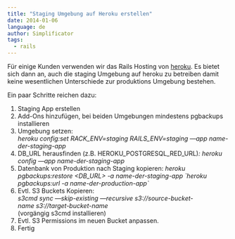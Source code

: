 ```yaml
---
title: "Staging Umgebung auf Heroku erstellen"
date: 2014-01-06
language: de
author: Simplificator
tags:
  - rails
---
```


Für einige Kunden verwenden wir das Rails Hosting von [heroku](http://heroku.com). Es bietet sich dann an, auch die staging Umgebung auf heroku zu betreiben damit keine wesentlichen Unterschiede zur produktions Umgebung bestehen.

Ein paar Schritte reichen dazu:

1. Staging App erstellen
2. Add-Ons hinzufügen, bei beiden Umgebungen mindestens pgbackups installieren
3. Umgebung setzen:   
    _heroku config:set RACK\_ENV=staging RAILS\_ENV=staging —app name-der-staging-app_
4. DB\_URL herausfinden (z.B. HEROKU\_POSTGRESQL\_RED\_URL)_: heroku config —app name-der-staging-app_
5. Datenbank von Produktion nach Staging kopieren: _heroku pgbackups:restore <DB\_URL> -a name-der-staging-app \`heroku pgbackups:url -a name-der-production-app\`_
6. Evtl. S3 Buckets Kopieren:  
    _s3cmd sync —skip-existing —recursive s3://source-bucket-name s3://target-bucket-name_  
    (vorgängig s3cmd installieren)
7. Evtl. S3 Permissions im neuen Bucket anpassen.
8. Fertig
